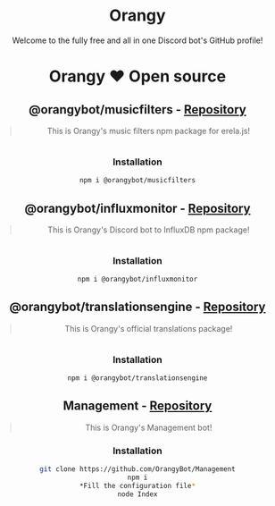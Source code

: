 <div align="center">

# Orangy
Welcome to the fully free and all in one Discord bot's GitHub profile!

# Orangy :heart: Open source
## @orangybot/musicfilters - [Repository](https://github.com/OrangyBot/MusicFilters)
  > This is Orangy's music filters npm package for erela.js!
  
<a href="https://npmjs.com/package/@orangybot/musicfilters" target="_blank">
<img src="https://img.shields.io/npm/dw/@orangybot/musicfilters.svg" alt=""/>
</a>

### Installation
  
```sh
npm i @orangybot/musicfilters
```
  
## @orangybot/influxmonitor - [Repository](https://github.com/OrangyBot/InfluxMonitor)
  > This is Orangy's Discord bot to InfluxDB npm package!
  
<a href="https://npmjs.com/package/@orangybot/influxmonitor" target="_blank">
<img src="https://img.shields.io/npm/dw/@orangybot/influxmonitor.svg" alt=""/>
</a>
  
### Installation
  
```sh
npm i @orangybot/influxmonitor
```
  
## @orangybot/translationsengine - [Repository](https://github.com/OrangyBot/TranslationsEngine)
  > This is Orangy's official translations package!
  
<a href="https://npmjs.com/package/@orangybot/translationsengine" target="_blank">
<img src="https://img.shields.io/npm/dw/@orangybot/translationsengine.svg" alt=""/>
</a>
  
### Installation
  
```sh
npm i @orangybot/translationsengine
```

## Management - [Repository](https://github.com/OrangyBot/Management)
  > This is Orangy's Management bot!
  
### Installation
  
```sh
git clone https://github.com/OrangyBot/Management
npm i
*Fill the configuration file*
node Index
```
  
</div>
